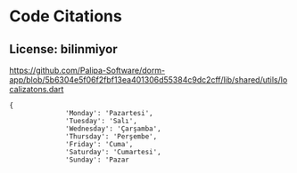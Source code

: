 # Code Citations

## License: bilinmiyor
https://github.com/Palipa-Software/dorm-app/blob/5b6304e5f06f2fbf13ea401306d55384c9dc2cff/lib/shared/utils/localizatons.dart

```
{
              'Monday': 'Pazartesi',
              'Tuesday': 'Salı',
              'Wednesday': 'Çarşamba',
              'Thursday': 'Perşembe',
              'Friday': 'Cuma',
              'Saturday': 'Cumartesi',
              'Sunday': 'Pazar
```

